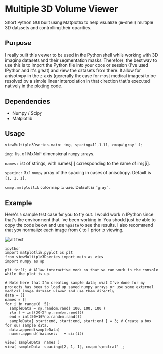 # Multiple 3D Volume Viewer
Short Python GUI built using Matplotlib to help visualize (in-shell) multiple 3D datasets and controlling their opacities.

## Purpose
I really built this viewer to be used in the Python shell while working with 3D imaging datasets and their segmentation masks.
Therefore, the best way to use this is to import the Python file into your code or session (I've used IPython and it's great) and view the datasets from there. It allow for anisotropy in the z-axis (generally the case for most medical images) to be resolved by a simple linear interpolation in that direction that's executed natively in the plotting code.

## Dependencies
- Numpy / Scipy
- Matplotlib

## Usage
`viewMultiple3Dseries.main( img, spacing=[1,1,1], cmap='gray' );`

`img:`      list of MxNxP dimensional `numpy` arrays.

`names:`    list of strings, with names[i] corresponding to the name of img[i].

`spacing:`  3x1 `numpy` array of the spacing in cases of anisotropy. Default is `[1, 1, 1]`.

`cmap:`     `matplotlib` colormap to use. Default is `"gray"`.

## Example
Here's a sample test case for you to try out. I would work in IPython since that's the environment that I've been working in. You should just be able to copy the code below and use `%paste` to see the results.
I also recommend that you normalize each image from 0 to 1 prior to viewing.

![alt text](screenshot.gif "Viewer in all it's glory.")

```
ipython
import matplotlib.pyplot as plt
from viewMultiple3Dseries import main as view
import numpy as np

plt.ion(); # Allow interactive mode so that we can work in the console while the plot is up.

# Note here that I'm creating sample data; what I've done for my projects has been to load up saved numpy arrays or use some external medical image dataset viewer and use them directly.
data = []
names = []
for i in range(0, 5):
  sampleData = np.random.rand( 100, 100, 100 )
  start = int(30+5*np.random.rand())
  end = int(50+10*np.random.rand())
  sampleData[ start:end, start:end, start:end ] = 3; # Create a box for our sample data.
  data.append(sampleData)
  names.append('Dataset: ' + str(i))

view( sampleData, names ); 
view( sampleData, spacing=[2, 1, 1], cmap='spectral' );
